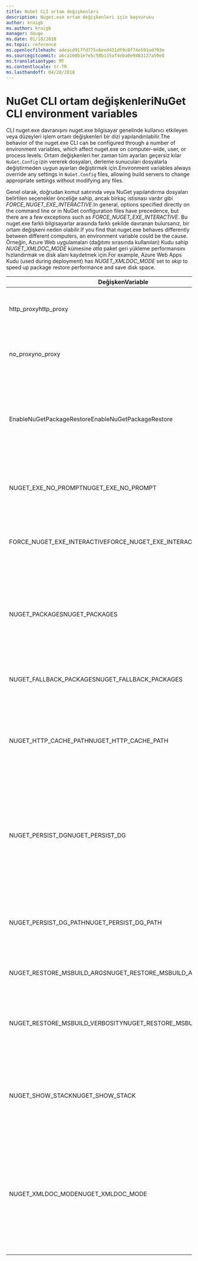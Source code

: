 ```yaml
---
title: NuGet CLI ortam değişkenleri
description: Nuget.exe ortam değişkenleri için başvurusu
author: kraigb
ms.author: kraigb
manager: douge
ms.date: 01/18/2018
ms.topic: reference
ms.openlocfilehash: adeacd917fd775c6eed431df9c0f74e591ad793e
ms.sourcegitcommit: a6ca160b1e7e5c58b135af4eba0e9463127a59e8
ms.translationtype: MT
ms.contentlocale: tr-TR
ms.lasthandoff: 04/28/2018
---
```

# <a name="nuget-cli-environment-variables"></a><span data-ttu-id="0e3b4-103">NuGet CLI ortam değişkenleri</span><span class="sxs-lookup"><span data-stu-id="0e3b4-103">NuGet CLI environment variables</span></span>

<span data-ttu-id="0e3b4-104">CLI nuget.exe davranışını nuget.exe bilgisayar genelinde kullanıcı etkileyen veya düzeyleri işlem ortam değişkenleri bir dizi yapılandırılabilir.</span><span class="sxs-lookup"><span data-stu-id="0e3b4-104">The behavior of the nuget.exe CLI can be configured through a number of environment variables, which affect nuget.exe on computer-wide, user, or process levels.</span></span> <span data-ttu-id="0e3b4-105">Ortam değişkenleri her zaman tüm ayarları geçersiz kılar `NuGet.Config` izin vererek dosyaları, derleme sunucuları dosyalarla değiştirmeden uygun ayarları değiştirmek için.</span><span class="sxs-lookup"><span data-stu-id="0e3b4-105">Environment variables always override any settings in `NuGet.Config` files, allowing build servers to change appropriate settings without modifying any files.</span></span>

<span data-ttu-id="0e3b4-106">Genel olarak, doğrudan komut satırında veya NuGet yapılandırma dosyaları belirtilen seçenekler önceliğe sahip, ancak birkaç istisnası vardır gibi *FORCE_NUGET_EXE_INTERACTIVE*.</span><span class="sxs-lookup"><span data-stu-id="0e3b4-106">In general, options specified directly on the command line or in NuGet configuration files have precedence, but there are a few exceptions such as *FORCE_NUGET_EXE_INTERACTIVE*.</span></span> <span data-ttu-id="0e3b4-107">Bu nuget.exe farklı bilgisayarlar arasında farklı şekilde davranan bulursanız, bir ortam değişkeni neden olabilir.</span><span class="sxs-lookup"><span data-stu-id="0e3b4-107">If you find that nuget.exe behaves differently between different computers, an environment variable could be the cause.</span></span> <span data-ttu-id="0e3b4-108">Örneğin, Azure Web uygulamaları (dağıtımı sırasında kullanılan) Kudu sahip *NUGET_XMLDOC_MODE* kümesine *atla* paket geri yükleme performansını hızlandırmak ve disk alanı kaydetmek için.</span><span class="sxs-lookup"><span data-stu-id="0e3b4-108">For example, Azure Web Apps Kudu (used during deployment) has *NUGET_XMLDOC_MODE* set to *skip* to speed up package restore performance and save disk space.</span></span>

| <span data-ttu-id="0e3b4-109">Değişken</span><span class="sxs-lookup"><span data-stu-id="0e3b4-109">Variable</span></span> | <span data-ttu-id="0e3b4-110">Açıklama</span><span class="sxs-lookup"><span data-stu-id="0e3b4-110">Description</span></span> | <span data-ttu-id="0e3b4-111">Açıklamalar</span><span class="sxs-lookup"><span data-stu-id="0e3b4-111">Remarks</span></span> |
| --- | --- | --- |
| <span data-ttu-id="0e3b4-112">http_proxy</span><span class="sxs-lookup"><span data-stu-id="0e3b4-112">http_proxy</span></span> | <span data-ttu-id="0e3b4-113">Http proxy NuGet HTTP işlemler için kullanılır.</span><span class="sxs-lookup"><span data-stu-id="0e3b4-113">Http proxy used for NuGet HTTP operations.</span></span> | <span data-ttu-id="0e3b4-114">Bu olarak belirtilen `http://<username>:<password>@proxy.com`.</span><span class="sxs-lookup"><span data-stu-id="0e3b4-114">This would be specified as `http://<username>:<password>@proxy.com`.</span></span> |
| <span data-ttu-id="0e3b4-115">no_proxy</span><span class="sxs-lookup"><span data-stu-id="0e3b4-115">no_proxy</span></span> | <span data-ttu-id="0e3b4-116">Proxy kullanarak atlamak için etki alanlarını yapılandırır.</span><span class="sxs-lookup"><span data-stu-id="0e3b4-116">Configures domains to bypass from using proxy.</span></span> | <span data-ttu-id="0e3b4-117">Etki alanları virgülle (,) ayırarak olarak belirtilmiş.</span><span class="sxs-lookup"><span data-stu-id="0e3b4-117">Specified as domains separated by comma (,).</span></span> |
| <span data-ttu-id="0e3b4-118">EnableNuGetPackageRestore</span><span class="sxs-lookup"><span data-stu-id="0e3b4-118">EnableNuGetPackageRestore</span></span> | <span data-ttu-id="0e3b4-119">NuGet örtük olarak izni, geri yükleme paketi tarafından gerekip gerekmediğini vermelisiniz varsa için bayrak.</span><span class="sxs-lookup"><span data-stu-id="0e3b4-119">Flag for if NuGet should implicitly grant consent if that's required by package on restore.</span></span> | <span data-ttu-id="0e3b4-120">Belirtilen bayrak olarak değerlendirilir *true* veya *1*, bayrak olarak kabul başka bir değer ayarlanmamış.</span><span class="sxs-lookup"><span data-stu-id="0e3b4-120">Specified flag is treated as *true* or *1*, any other value treated as flag not set.</span></span> |
| <span data-ttu-id="0e3b4-121">NUGET_EXE_NO_PROMPT</span><span class="sxs-lookup"><span data-stu-id="0e3b4-121">NUGET_EXE_NO_PROMPT</span></span> | <span data-ttu-id="0e3b4-122">Kimlik bilgileri için exe engeller.</span><span class="sxs-lookup"><span data-stu-id="0e3b4-122">Prevents the exe for prompting for credentials.</span></span> | <span data-ttu-id="0e3b4-123">Null veya boş dize değerlendirilir dışında herhangi bir değer bu bayrak kümesi/true.</span><span class="sxs-lookup"><span data-stu-id="0e3b4-123">Any value except null or empty string will be treated as this flag set/true.</span></span> |
| <span data-ttu-id="0e3b4-124">FORCE_NUGET_EXE_INTERACTIVE</span><span class="sxs-lookup"><span data-stu-id="0e3b4-124">FORCE_NUGET_EXE_INTERACTIVE</span></span> | <span data-ttu-id="0e3b4-125">Etkileşimli mod zorlamak için genel bir ortam değişkenidir.</span><span class="sxs-lookup"><span data-stu-id="0e3b4-125">Global environment variable to force interactive mode.</span></span> | <span data-ttu-id="0e3b4-126">Null veya boş dize değerlendirilir dışında herhangi bir değer bu bayrak kümesi/true.</span><span class="sxs-lookup"><span data-stu-id="0e3b4-126">Any value except null or empty string will be treated as this flag set/true.</span></span> |
| <span data-ttu-id="0e3b4-127">NUGET_PACKAGES</span><span class="sxs-lookup"><span data-stu-id="0e3b4-127">NUGET_PACKAGES</span></span> | <span data-ttu-id="0e3b4-128">İçin kullanılacak yol *paketleri genel* açıklandığı gibi klasör [genel paketleri ve önbellek klasör yönetimi](../consume-packages/managing-the-global-packages-and-cache-folders.md).</span><span class="sxs-lookup"><span data-stu-id="0e3b4-128">Path to use for the *global-packages* folder as described on [Managing the global packages and cache folders](../consume-packages/managing-the-global-packages-and-cache-folders.md).</span></span> | <span data-ttu-id="0e3b4-129">Mutlak yolu belirtilmelidir.</span><span class="sxs-lookup"><span data-stu-id="0e3b4-129">Specified as absolute path.</span></span> |
| <span data-ttu-id="0e3b4-130">NUGET_FALLBACK_PACKAGES</span><span class="sxs-lookup"><span data-stu-id="0e3b4-130">NUGET_FALLBACK_PACKAGES</span></span> | <span data-ttu-id="0e3b4-131">Genel geri dönüş paketleri klasörler.</span><span class="sxs-lookup"><span data-stu-id="0e3b4-131">Global fallback packages folders.</span></span> | <span data-ttu-id="0e3b4-132">Noktalı virgül (;) ayrılmış mutlak klasörü yollar.</span><span class="sxs-lookup"><span data-stu-id="0e3b4-132">Absolute folder paths separated by semicolon (;).</span></span> |
| <span data-ttu-id="0e3b4-133">NUGET_HTTP_CACHE_PATH</span><span class="sxs-lookup"><span data-stu-id="0e3b4-133">NUGET_HTTP_CACHE_PATH</span></span> | <span data-ttu-id="0e3b4-134">İçin kullanılacak yol *http önbellek* açıklandığı gibi klasör [genel paketleri ve önbellek klasör yönetimi](../consume-packages/managing-the-global-packages-and-cache-folders.md).</span><span class="sxs-lookup"><span data-stu-id="0e3b4-134">Path to use for the *http-cache* folder as described on [Managing the global packages and cache folders](../consume-packages/managing-the-global-packages-and-cache-folders.md).</span></span> | <span data-ttu-id="0e3b4-135">Mutlak yolu belirtilmelidir.</span><span class="sxs-lookup"><span data-stu-id="0e3b4-135">Specified as absolute path.</span></span> |
| <span data-ttu-id="0e3b4-136">NUGET_PERSIST_DG</span><span class="sxs-lookup"><span data-stu-id="0e3b4-136">NUGET_PERSIST_DG</span></span> | <span data-ttu-id="0e3b4-137">Dg dosyaları (MSBuild toplanan verileri) kalıcı ise belirten bayrak.</span><span class="sxs-lookup"><span data-stu-id="0e3b4-137">Flag indicating if dg files (data collected from MSBuild) should be persisted.</span></span> | <span data-ttu-id="0e3b4-138">Olarak belirtilen *true* veya *false* (varsayılan), NUGET_PERSIST_DG_PATH değil ayarlarsanız, geçici dizine (geçerli ortam temp dizininde NuGetScratch klasör) depolanır.</span><span class="sxs-lookup"><span data-stu-id="0e3b4-138">Specified as *true* or *false* (default), if NUGET_PERSIST_DG_PATH not set will be stored to temporary directory (NuGetScratch folder in current environment temp directory).</span></span> |
| <span data-ttu-id="0e3b4-139">NUGET_PERSIST_DG_PATH</span><span class="sxs-lookup"><span data-stu-id="0e3b4-139">NUGET_PERSIST_DG_PATH</span></span> | <span data-ttu-id="0e3b4-140">Dg dosyaları kalıcı hale getirmek için yolu.</span><span class="sxs-lookup"><span data-stu-id="0e3b4-140">Path to persist dg files.</span></span> | <span data-ttu-id="0e3b4-141">Mutlak yol olarak, bu seçenek yalnızca kullanılan olduğunda belirtilmiştir *NUGET_PERSIST_DG* ayarlanmış true.</span><span class="sxs-lookup"><span data-stu-id="0e3b4-141">Specified as absolute path, this option is only used when *NUGET_PERSIST_DG* is set to true.</span></span> |
| <span data-ttu-id="0e3b4-142">NUGET_RESTORE_MSBUILD_ARGS</span><span class="sxs-lookup"><span data-stu-id="0e3b4-142">NUGET_RESTORE_MSBUILD_ARGS</span></span> | <span data-ttu-id="0e3b4-143">Ek MSBuild bağımsız değişkenleri ayarlar.</span><span class="sxs-lookup"><span data-stu-id="0e3b4-143">Sets additional MSBuild arguments.</span></span> | |
| <span data-ttu-id="0e3b4-144">NUGET_RESTORE_MSBUILD_VERBOSITY</span><span class="sxs-lookup"><span data-stu-id="0e3b4-144">NUGET_RESTORE_MSBUILD_VERBOSITY</span></span> | <span data-ttu-id="0e3b4-145">MSBuild günlük ayrıntı ayarlar.</span><span class="sxs-lookup"><span data-stu-id="0e3b4-145">Sets the MSBuild log verbosity.</span></span> | <span data-ttu-id="0e3b4-146">Varsayılan değer *sessiz* ("/ v: q").</span><span class="sxs-lookup"><span data-stu-id="0e3b4-146">Default is *quiet* ("/v:q").</span></span> <span data-ttu-id="0e3b4-147">Olası değerler *q [uiet]*, *m [en az sıfır]*, *n [ormal]*, *d [kincil]*, ve *tanı [nostic]*.</span><span class="sxs-lookup"><span data-stu-id="0e3b4-147">Possible values *q[uiet]*, *m[inimal]*, *n[ormal]*, *d[etailed]*, and *diag[nostic]*.</span></span> |
| <span data-ttu-id="0e3b4-148">NUGET_SHOW_STACK</span><span class="sxs-lookup"><span data-stu-id="0e3b4-148">NUGET_SHOW_STACK</span></span> | <span data-ttu-id="0e3b4-149">(Yığın izleme dahil) tam özel durum kullanıcıya görüntülenmesi gerekip gerekmediğini belirler.</span><span class="sxs-lookup"><span data-stu-id="0e3b4-149">Determines whether the full exception (including stack trace) should be displayed to the user.</span></span> | <span data-ttu-id="0e3b4-150">Olarak belirtilen *true* veya *false* (varsayılan).</span><span class="sxs-lookup"><span data-stu-id="0e3b4-150">Specified as *true* or *false* (default).</span></span> |
| <span data-ttu-id="0e3b4-151">NUGET_XMLDOC_MODE</span><span class="sxs-lookup"><span data-stu-id="0e3b4-151">NUGET_XMLDOC_MODE</span></span> | <span data-ttu-id="0e3b4-152">Derlemeleri XML belge dosyası ayıklama nasıl işleneceğini belirler.</span><span class="sxs-lookup"><span data-stu-id="0e3b4-152">Determines how assemblies XML documentation file extraction should be handled.</span></span> | <span data-ttu-id="0e3b4-153">Desteklenen modlar *atla* (XML belge dosyalarını ayıklayın değil), *Sıkıştır* (zip arşivini XML belge dosyalarını depolamak) veya *hiçbiri* (varsayılan, XML belge dosyalarını normal ele alın dosyaları).</span><span class="sxs-lookup"><span data-stu-id="0e3b4-153">Supported modes are *skip* (do not extract XML documentation files), *compress* (store XML doc files as a zip archive) or *none* (default, treat XML doc files as regular files).</span></span> |
